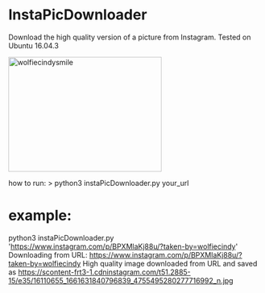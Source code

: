 # InstaPicDownloader
Download the high quality version of a picture from Instagram. Tested on Ubuntu 16.04.3

<img src="https://scontent-frt3-1.cdninstagram.com/t51.2885-15/e35/16110655_1661631840796839_4755495280277716992_n.jpg" alt="wolfiecindysmile" style="width:304px;height:228px;">

how to run: > python3 instaPicDownloader.py your_url

# example: 
 python3 instaPicDownloader.py 'https://www.instagram.com/p/BPXMlaKj88u/?taken-by=wolfiecindy'
 Downloading from URL: https://www.instagram.com/p/BPXMlaKj88u/?taken-by=wolfiecindy
 High quality image downloaded from URL and saved as https://scontent-frt3-1.cdninstagram.com/t51.2885-15/e35/16110655_1661631840796839_4755495280277716992_n.jpg

